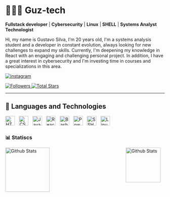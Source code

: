 # 👨🏻‍💻 Guz-tech
**Fullstack developer** | **Cybersecurity** | **Linux** | **SHELL** | **Systems Analyst Technologist**

Hi, my name is Gustavo Silva, I'm 20 years old, I'm a systems analysis student and a developer in constant evolution, always looking for new challenges to expand my skills. Currently, I'm deepening my knowledge in React with an engaging and challenging personal project. In addition, I have a great interest in cybersecurity and I'm investing time in courses and specializations in this area.

<p align="left">
  <a href="https://www.instagram.com/guz_silv4/">
    <img alt="instagram" title="Instagram Profile" src="https://custom-icon-badges.demolab.com/badge/-Guz Silv4-blue?style=for-the-badge&logo=mention&logoColor=white" />
  </a>
</p>

   </a>
    <a href="https://github.com/Guz-tech?tab=followers">
        <img 
            alt="Followers" 
            title="Follow me on Github" 
            src="https://custom-icon-badges.demolab.com/github/followers/Guz-tech?color=236ad3&labelColor=1155ba&style=for-the-badge&logo=github&label=Followers&logoColor=white"
        />
    </a>
</a> 
    <a href="https://github.com/Guz-tech?tab=repositories&sort=stargazers">
        <img 
            alt="Total Stars" 
            title="Total Stars Github" 
            src="https://custom-icon-badges.demolab.com/github/stars/Guz-tech?color=55960c&style=for-the-badge&labelColor=488207&logo=star&label=Stars"
        />
    </a>
</p>

---
## 🤖 Languages ​​and Technologies


<img 
    align="left"
    alt="HTML"
    title="HTML"
    width="30px"
    style="padding-right: 10px;"
src="https://cdn.jsdelivr.net/gh/devicons/devicon@latest/icons/html5/html5-original.svg" 
/>

<img 
    align="left"
    alt="CSS"
    title="CSS"
    width="30px"
    style="padding-right: 10px;"
src="https://cdn.jsdelivr.net/gh/devicons/devicon@latest/icons/css3/css3-original.svg" 
/>
    
<img 
    align="left"
    alt="Javascript"
    title="Javascript"
    width="30px"
    style="padding-right: 10px;"
src="https://cdn.jsdelivr.net/gh/devicons/devicon@latest/icons/javascript/javascript-original.svg" 
/>

  <img 
    align="left"
    alt="React"
    title="React"
    width="30px"
    style="padding-right: 10px;"
  src="https://cdn.jsdelivr.net/gh/devicons/devicon@latest/icons/react/react-original.svg" 
  />

  <img 
    align="left"
    alt="Bash"
    title="Bash"
    width="30px"
    style="padding-right: 10px;"
  src="https://cdn.jsdelivr.net/gh/devicons/devicon@latest/icons/bash/bash-original.svg" 
  />


<img 
    align="left"
    alt="Powershell"
    title="Powershell"
    width="30px"
    style="padding-right: 10px;"
src="https://cdn.jsdelivr.net/gh/devicons/devicon@latest/icons/powershell/powershell-original.svg" 
/>


 <img 
    align="left"
    alt="SSH"
    title="SSH"
    width="30px"
    style="padding-right: 10px;"
 src="https://cdn.jsdelivr.net/gh/devicons/devicon@latest/icons/ssh/ssh-original-wordmark.svg" 
 />


<img 
    align="left"
    alt="Linux"
    title="Linux"
    width="30px"
    style="padding-right: 10px;"
src="https://cdn.jsdelivr.net/gh/devicons/devicon@latest/icons/linux/linux-original.svg" 
/>

<br/>
<br/>

### 📊 Statiscs
<div style="display: flex; justify-content: space-between;">
<img 
    align="left"
    alt="Github Stats"
    height="140"
    style="padding-right: 10px;"
src="https://github-readme-stats.vercel.app/api?username=Guz-tech&show_icons=true&theme=tokyonight&include_all_commits=true"
/>
<img 
    align="left"
    alt="Github Stats"
    height="110"
    style="padding-right: 10px;"
src="https://github-readme-stats.vercel.app/api/top-langs/?username=Guz-tech&layout=compact&theme=tokyonight&custom_title=Technologies&langs_count=6"
/>
